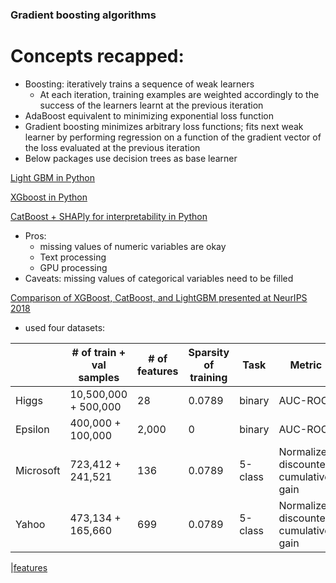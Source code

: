 ### Gradient boosting algorithms

# Concepts recapped:

- Boosting: iteratively trains a sequence of weak learners 
  - At each iteration, training examples are weighted accordingly to the success of the learners learnt at the previous iteration 
- AdaBoost equivalent to minimizing exponential loss function
- Gradient boosting minimizes arbitrary loss functions; fits next weak learner by performing regression on a function of the gradient vector of the loss evaluated at the previous iteration
- Below packages use decision trees as base learner 

[Light GBM in Python](https://lightgbm.readthedocs.io/)

[XGboost in Python](https://xgboost.readthedocs.io/en/latest/python/python_intro.html)

[CatBoost + SHAPly for interpretability in Python](https://towardsdatascience.com/why-you-should-learn-catboost-now-390fb3895f76)
- Pros: 
  - missing values of numeric variables are okay
  - Text processing
  - GPU processing
- Caveats: missing values of categorical variables need to be filled


[Comparison of XGBoost, CatBoost, and LightGBM presented at NeurIPS 2018](https://arxiv.org/pdf/1809.04559.pdf)
- used four datasets:

|           | # of train + val samples | # of features | Sparsity of training | Task        | Metric |
|-----|-----|-----|-----|-----|-----|
| Higgs     | 10,500,000 + 500,000     | 28            | 0.0789               | binary      | AUC-ROC |
| Epsilon   | 400,000 + 100,000        | 2,000         | 0                    | binary      | AUC-ROC |
| Microsoft | 723,412 + 241,521        | 136           | 0.0789               | 5-class     | Normalized discounted cumulative gain |
| Yahoo     | 473,134 + 165,660        |  699          | 0.0789               | 5-class     | Normalized discounted cumulative gain |

|[features](https://miro.medium.com/max/1000/1*A0b_ahXOrrijazzJengwYw.png)
